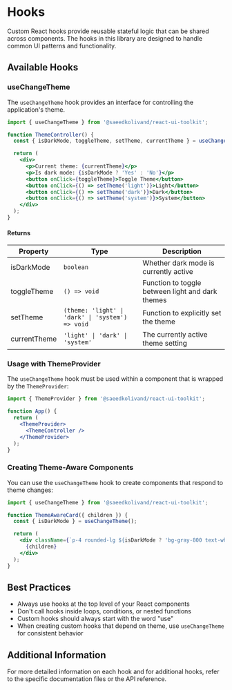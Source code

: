 # Hooks

Custom React hooks provide reusable stateful logic that can be shared across components. The hooks in this library are designed to handle common UI patterns and functionality.

## Available Hooks

### useChangeTheme

The `useChangeTheme` hook provides an interface for controlling the application's theme.

```jsx
import { useChangeTheme } from '@saeedkolivand/react-ui-toolkit';

function ThemeController() {
  const { isDarkMode, toggleTheme, setTheme, currentTheme } = useChangeTheme();

  return (
    <div>
      <p>Current theme: {currentTheme}</p>
      <p>Is dark mode: {isDarkMode ? 'Yes' : 'No'}</p>
      <button onClick={toggleTheme}>Toggle Theme</button>
      <button onClick={() => setTheme('light')}>Light</button>
      <button onClick={() => setTheme('dark')}>Dark</button>
      <button onClick={() => setTheme('system')}>System</button>
    </div>
  );
}
```

#### Returns

| Property | Type | Description |
|----------|------|-------------|
| isDarkMode | `boolean` | Whether dark mode is currently active |
| toggleTheme | `() => void` | Function to toggle between light and dark themes |
| setTheme | `(theme: 'light' \| 'dark' \| 'system') => void` | Function to explicitly set the theme |
| currentTheme | `'light' \| 'dark' \| 'system'` | The currently active theme setting |

### Usage with ThemeProvider

The `useChangeTheme` hook must be used within a component that is wrapped by the `ThemeProvider`:

```jsx
import { ThemeProvider } from '@saeedkolivand/react-ui-toolkit';

function App() {
  return (
    <ThemeProvider>
      <ThemeController />
    </ThemeProvider>
  );
}
```

### Creating Theme-Aware Components

You can use the `useChangeTheme` hook to create components that respond to theme changes:

```jsx
import { useChangeTheme } from '@saeedkolivand/react-ui-toolkit';

function ThemeAwareCard({ children }) {
  const { isDarkMode } = useChangeTheme();

  return (
    <div className={`p-4 rounded-lg ${isDarkMode ? 'bg-gray-800 text-white' : 'bg-white text-gray-800'}`}>
      {children}
    </div>
  );
}
```

## Best Practices

- Always use hooks at the top level of your React components
- Don't call hooks inside loops, conditions, or nested functions
- Custom hooks should always start with the word "use"
- When creating custom hooks that depend on theme, use `useChangeTheme` for consistent behavior

## Additional Information

For more detailed information on each hook and for additional hooks, refer to the specific documentation files or the API reference.
